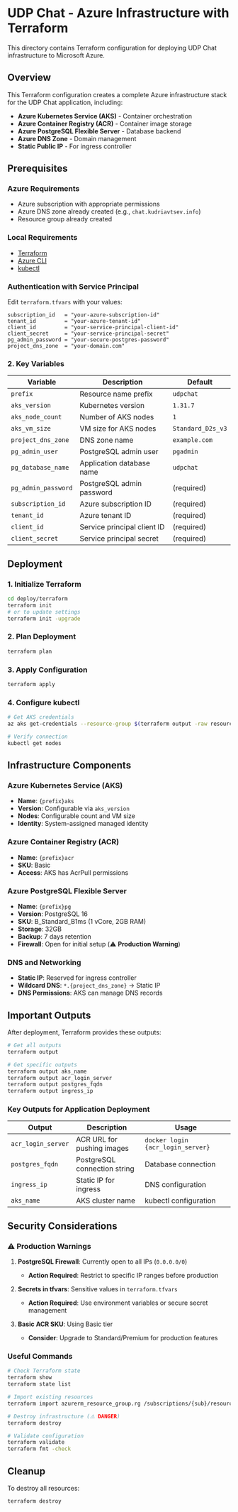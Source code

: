 # UDP Chat - Azure Infrastructure with Terraform

This directory contains Terraform configuration for deploying UDP Chat infrastructure to Microsoft Azure.

## Overview

This Terraform configuration creates a complete Azure infrastructure stack for the UDP Chat application, including:

- **Azure Kubernetes Service (AKS)** - Container orchestration
- **Azure Container Registry (ACR)** - Container image storage
- **Azure PostgreSQL Flexible Server** - Database backend
- **Azure DNS Zone** - Domain management
- **Static Public IP** - For ingress controller

## Prerequisites

### Azure Requirements
- Azure subscription with appropriate permissions
- Azure DNS zone already created (e.g., `chat.kudriavtsev.info`)
- Resource group already created

### Local Requirements
- [Terraform](https://www.terraform.io/downloads)
- [Azure CLI](https://docs.microsoft.com/en-us/cli/azure/install-azure-cli)
- [kubectl](https://kubernetes.io/docs/tasks/tools/)

### Authentication with Service Principal
Edit `terraform.tfvars` with your values:

```hcl
subscription_id   = "your-azure-subscription-id"
tenant_id         = "your-azure-tenant-id"
client_id         = "your-service-principal-client-id"
client_secret     = "your-service-principal-secret"
pg_admin_password = "your-secure-postgres-password"
project_dns_zone  = "your-domain.com"
```

### 2. Key Variables

| Variable            | Description                 | Default           |
|---------------------|-----------------------------|-------------------|
| `prefix`            | Resource name prefix        | `udpchat`         |
| `aks_version`       | Kubernetes version          | `1.31.7`          |
| `aks_node_count`    | Number of AKS nodes         | `1`               |
| `aks_vm_size`       | VM size for AKS nodes       | `Standard_D2s_v3` |
| `project_dns_zone`  | DNS zone name               | `example.com`     |
| `pg_admin_user`     | PostgreSQL admin user       | `pgadmin`         |
| `pg_database_name`  | Application database name   | `udpchat`         |
| `pg_admin_password` | PostgreSQL admin password   | (required)        |
| `subscription_id`   | Azure subscription ID       | (required)        |
| `tenant_id`         | Azure tenant ID             | (required)        |
| `client_id`         | Service principal client ID | (required)        |
| `client_secret`     | Service principal secret    | (required)        |


## Deployment

### 1. Initialize Terraform
```bash
cd deploy/terraform
terraform init
# or to update settings
terraform init -upgrade
```

### 2. Plan Deployment
```bash
terraform plan
```

### 3. Apply Configuration
```bash
terraform apply
```

### 4. Configure kubectl
```bash
# Get AKS credentials
az aks get-credentials --resource-group $(terraform output -raw resource_group) --name $(terraform output -raw aks_name)

# Verify connection
kubectl get nodes
```

## Infrastructure Components

### Azure Kubernetes Service (AKS)
- **Name**: `{prefix}aks`
- **Version**: Configurable via `aks_version`
- **Nodes**: Configurable count and VM size
- **Identity**: System-assigned managed identity

### Azure Container Registry (ACR)
- **Name**: `{prefix}acr`
- **SKU**: Basic
- **Access**: AKS has AcrPull permissions

### Azure PostgreSQL Flexible Server
- **Name**: `{prefix}pg`
- **Version**: PostgreSQL 16
- **SKU**: B_Standard_B1ms (1 vCore, 2GB RAM)
- **Storage**: 32GB
- **Backup**: 7 days retention
- **Firewall**: Open for initial setup (⚠️ **Production Warning**)


### DNS and Networking
- **Static IP**: Reserved for ingress controller
- **Wildcard DNS**: `*.{project_dns_zone}` → Static IP
- **DNS Permissions**: AKS can manage DNS records

## Important Outputs

After deployment, Terraform provides these outputs:

```bash
# Get all outputs
terraform output

# Get specific outputs
terraform output aks_name
terraform output acr_login_server
terraform output postgres_fqdn
terraform output ingress_ip
```

### Key Outputs for Application Deployment

| Output             | Description                  | Usage                             |
|--------------------|------------------------------|-----------------------------------|
| `acr_login_server` | ACR URL for pushing images   | `docker login {acr_login_server}` |
| `postgres_fqdn`    | PostgreSQL connection string | Database connection               |
| `ingress_ip`       | Static IP for ingress        | DNS configuration                 |
| `aks_name`         | AKS cluster name             | kubectl configuration             |

## Security Considerations

### ⚠️ Production Warnings

1. **PostgreSQL Firewall**: Currently open to all IPs (`0.0.0.0/0`)
   - **Action Required**: Restrict to specific IP ranges before production

2. **Secrets in tfvars**: Sensitive values in `terraform.tfvars`
   - **Action Required**: Use environment variables or secure secret management

3. **Basic ACR SKU**: Using Basic tier
   - **Consider**: Upgrade to Standard/Premium for production features

### Useful Commands

```bash
# Check Terraform state
terraform show
terraform state list

# Import existing resources
terraform import azurerm_resource_group.rg /subscriptions/{sub}/resourceGroups/{rg}

# Destroy infrastructure (⚠️ DANGER)
terraform destroy

# Validate configuration
terraform validate
terraform fmt -check
```

## Cleanup

To destroy all resources:

```bash
terraform destroy
```
